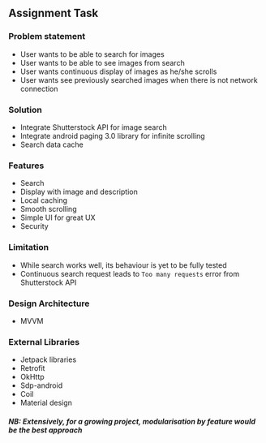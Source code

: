## Assignment Task
### Problem statement
- User wants to be able to search for images
- User wants to be able to see images from search
- User wants continuous display of images as he/she scrolls
- User wants see previously searched images when there is not network connection

### Solution
- Integrate Shutterstock API for image search
- Integrate android paging 3.0 library for infinite scrolling 
- Search data cache

### Features
- Search
- Display with image and description
- Local caching
- Smooth scrolling
- Simple UI for great UX
- Security

### Limitation
- While search works well, its behaviour is yet to be fully tested
- Continuous search request leads to `Too many requests` error from Shutterstock API

### Design Architecture
- MVVM

### External Libraries
- Jetpack libraries
- Retrofit
- OkHttp
- Sdp-android
- Coil
- Material design


##### NB: Extensively, for a growing project, modularisation by feature would be the best approach
